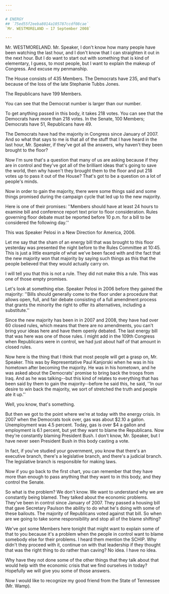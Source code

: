 ```yaml
---
---

# ENERGY
## `75ed55f2eeba8014a105787ccdf08cae`
`Mr. WESTMORELAND — 17 September 2008`

---
```



Mr. WESTMORELAND. Mr. Speaker, I don't know how many people have been 
watching the last hour, and I don't know that I can straighten it out 
in the next hour. But I do want to start out with something that is 
kind of elementary, I guess, to most people, but I want to explain the 
makeup of Congress. And excuse my penmanship.



The House consists of 435 Members. The Democrats have 235, and that's 
because of the loss of the late Stephanie Tubbs Jones.

The Republicans have 199 Members.

You can see that the Democrat number is larger than our number.

To get anything passed in this body, it takes 218 votes. You can see 
that the Democrats have more than 218 votes. In the Senate, 100 
Members; Democrats have 51, Republicans have 49.

The Democrats have had the majority in Congress since January of 
2007. And so what that says to me is that all of the stuff that I have 
heard in the last hour, Mr. Speaker, if they've got all the answers, 
why haven't they been brought to the floor?

Now I'm sure that's a question that many of us are asking because if 
they are in control and they've got all of the brilliant ideas that's 
going to save the world, then why haven't they brought them to the 
floor and put 218 votes up to pass it out of the House? That's got to 
be a question on a lot of people's minds.

Now in order to gain the majority, there were some things said and 
some things promised during the campaign cycle that led up to the new 
majority.

Here is one of their promises: ''Members should have at least 24 
hours to examine bill and conference report text prior to floor 
consideration. Rules governing floor debate must be reported before 10 
p.m. for a bill to be considered the following day.''

This was Speaker Pelosi in a New Direction for America, 2006.

Let me say that the sham of an energy bill that was brought to this 
floor yesterday was presented the night before to the Rules Committee 
at 10:45. This is just a little example of what we've been faced with 
and the fact that the new majority won that majority by saying such 
things as this that the people believed that they would actually carry 
on.

I will tell you that this is not a rule. They did not make this a 
rule. This was one of those empty promises.

Let's look at something else. Speaker Pelosi in 2006 before they 
gained the majority: ''Bills should generally come to the floor under a 
procedure that allows open, full, and fair debate consisting of a full 
amendment process that grants the minority the right to offer its 
alternatives, including a substitute.''

Since the new majority has been in in 2007 and 2008, they have had 
over 60 closed rules, which means that there are no amendments, you 
can't bring your ideas here and have them openly debated. The last 
energy bill that was here was one of those rules. I might add in the 
109th Congress when Republicans were in control, we had just about half 
of that amount in closed rules.

Now here is the thing that I think that most people will get a grasp 
on, Mr. Speaker. This was by Representative Paul Kanjorski when he was 
in his hometown after becoming the majority. He was in his hometown, 
and he was asked about the Democrats' promise to bring back the troops 
from Iraq. And as he was talking--but this kind of relates to 
everything that has been said by them to gain the majority--before he 
said this, he said, ''In our desire to win back the majority, we sort 
of stretched the truth and people ate it up.''

Well, you know, that's something.

But then we got to the point where we're at today with the energy 
crisis. In 2007 when the Democrats took over, gas was about $2.10 a 
gallon. Unemployment was 4.5 percent. Today, gas is over $4 a gallon 
and employment is 6.1 percent, but yet they want to blame the 
Republicans. Now they're constantly blaming President Bush. I don't 
know, Mr. Speaker, but I have never seen President Bush in this body 
casting a vote.

In fact, if you've studied your government, you know that there's an 
executive branch, there's a legislative branch, and there's a judicial 
branch. The legislative branch is responsible for making laws.

Now if you go back to the first chart, you can remember that they 
have more than enough to pass anything that they want to in this body, 
and they control the Senate.

So what is the problem? We don't know. We want to understand why we 
are constantly being blamed. They talked about the economic problems. 
They've been in control since January of 2007. They passed a housing 
bill that gave Secretary Paulson the ability to do what he's doing with 
some of these bailouts. The majority of Republicans voted against that 
bill. So when are we going to take some responsibility and stop all of 
the blame shifting?



We've got some Members here tonight that might want to explain some 
of that to you because it's a problem when the people in control want 
to blame somebody else for their problems. I heard them mention the 
SCHIP. Why didn't they proceed with it, continue on with that 
leadership if they thought that was the right thing to do rather than 
caving? No idea. I have no idea.

Why have they not done some of the other things that they talk about 
that would help with the economic crisis that we find ourselves in 
today? Hopefully we will give you some of those answers.

Now I would like to recognize my good friend from the State of 
Tennessee (Mr. Wamp).